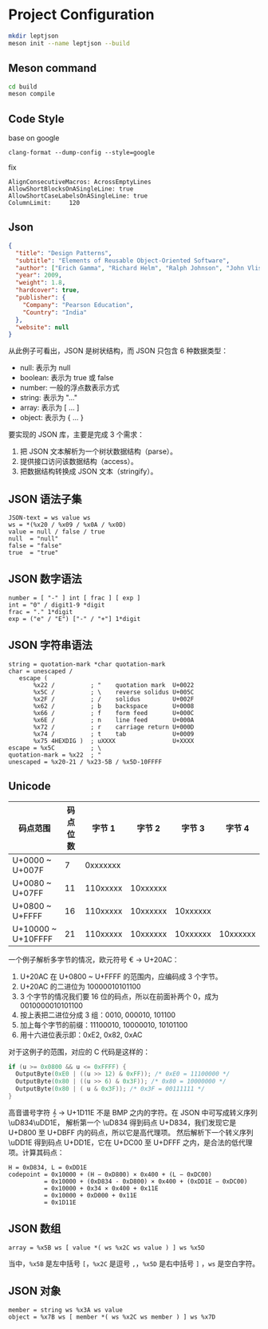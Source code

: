 # Project Configuration

```bash
mkdir leptjson
meson init --name leptjson --build
```

## Meson command

```bash
cd build
meson compile
```

## Code Style

base on google

`clang-format --dump-config --style=google`

fix

```
AlignConsecutiveMacros: AcrossEmptyLines
AllowShortBlocksOnASingleLine: true
AllowShortCaseLabelsOnASingleLine: true
ColumnLimit:     120
```

## Json

```json
{
  "title": "Design Patterns",
  "subtitle": "Elements of Reusable Object-Oriented Software",
  "author": ["Erich Gamma", "Richard Helm", "Ralph Johnson", "John Vlissides"],
  "year": 2009,
  "weight": 1.8,
  "hardcover": true,
  "publisher": {
    "Company": "Pearson Education",
    "Country": "India"
  },
  "website": null
}
```

从此例子可看出，JSON 是树状结构，而 JSON 只包含 6 种数据类型：

- null: 表示为 null
- boolean: 表示为 true 或 false
- number: 一般的浮点数表示方式
- string: 表示为 "..."
- array: 表示为 [ ... ]
- object: 表示为 { ... }

要实现的 JSON 库，主要是完成 3 个需求：

1. 把 JSON 文本解析为一个树状数据结构（parse）。
2. 提供接口访问该数据结构（access）。
3. 把数据结构转换成 JSON 文本（stringify）。

## JSON 语法子集

```
JSON-text = ws value ws
ws = *(%x20 / %x09 / %x0A / %x0D)
value = null / false / true
null  = "null"
false = "false"
true  = "true"
```

## JSON 数字语法

```
number = [ "-" ] int [ frac ] [ exp ]
int = "0" / digit1-9 *digit
frac = "." 1*digit
exp = ("e" / "E") ["-" / "+"] 1*digit
```

## JSON 字符串语法

```
string = quotation-mark *char quotation-mark
char = unescaped /
   escape (
       %x22 /          ; "    quotation mark  U+0022
       %x5C /          ; \    reverse solidus U+005C
       %x2F /          ; /    solidus         U+002F
       %x62 /          ; b    backspace       U+0008
       %x66 /          ; f    form feed       U+000C
       %x6E /          ; n    line feed       U+000A
       %x72 /          ; r    carriage return U+000D
       %x74 /          ; t    tab             U+0009
       %x75 4HEXDIG )  ; uXXXX                U+XXXX
escape = %x5C          ; \
quotation-mark = %x22  ; "
unescaped = %x20-21 / %x23-5B / %x5D-10FFFF
```

## Unicode

| 码点范围           | 码点位数 | 字节 1   | 字节 2   | 字节 3   | 字节 4   |
| ------------------ | -------- | -------- | -------- | -------- | -------- |
| U+0000 ~ U+007F    | 7        | 0xxxxxxx |          |          |          |
| U+0080 ~ U+07FF    | 11       | 110xxxxx | 10xxxxxx |          |          |
| U+0800 ~ U+FFFF    | 16       | 110xxxxx | 10xxxxxx | 10xxxxxx |          |
| U+10000 ~ U+10FFFF | 21       | 110xxxxx | 10xxxxxx | 10xxxxxx | 10xxxxxx |

一个例子解析多字节的情况，欧元符号 € → U+20AC：

1.  U+20AC 在 U+0800 ~ U+FFFF 的范围内，应编码成 3 个字节。
2.  U+20AC 的二进位为 10000010101100
3.  3 个字节的情况我们要 16 位的码点，所以在前面补两个 0，成为 0010000010101100
4.  按上表把二进位分成 3 组：0010, 000010, 101100
5.  加上每个字节的前缀：11100010, 10000010, 10101100
6.  用十六进位表示即：0xE2, 0x82, 0xAC

对于这例子的范围，对应的 C 代码是这样的：

```c
if (u >= 0x0800 && u <= 0xFFFF) {
  OutputByte(0xE0 | ((u >> 12) & 0xFF)); /* 0xE0 = 11100000 */
  OutputByte(0x80 | ((u >> 6) & 0x3F)); /* 0x80 = 10000000 */
  OutputByte(0x80 | ( u & 0x3F)); /* 0x3F = 00111111 */
}
```

高音谱号字符 𝄞 → U+1D11E 不是 BMP 之内的字符。在 JSON 中可写成转义序列 \uD834\uDD1E，
解析第一个 \uD834 得到码点 U+D834，我们发现它是 U+D800 至 U+DBFF 内的码点，所以它是高代理项。
然后解析下一个转义序列 \uDD1E 得到码点 U+DD1E，它在 U+DC00 至 U+DFFF 之内，是合法的低代理项。计算其码点：

```
H = 0xD834, L = 0xDD1E
codepoint = 0x10000 + (H − 0xD800) × 0x400 + (L − 0xDC00)
          = 0x10000 + (0xD834 - 0xD800) × 0x400 + (0xDD1E − 0xDC00)
          = 0x10000 + 0x34 × 0x400 + 0x11E
          = 0x10000 + 0xD000 + 0x11E
          = 0x1D11E
```

## JSON 数组

`array = %x5B ws [ value *( ws %x2C ws value ) ] ws %x5D`

当中，`%x5B` 是左中括号 `[`，`%x2C` 是逗号 `,`，`%x5D` 是右中括号 `]` ，`ws` 是空白字符。

## JSON 对象

```
member = string ws %x3A ws value
object = %x7B ws [ member *( ws %x2C ws member ) ] ws %x7D
```
